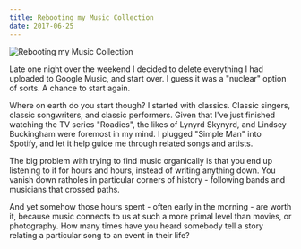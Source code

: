 ```yaml
---
title: Rebooting my Music Collection
date: 2017-06-25
---
```


![Rebooting my Music Collection](https://source.unsplash.com/y7GlIdTUOvo/1600x900)

Late one night over the weekend I decided to delete everything I had uploaded to Google Music, and start over. I guess it was a "nuclear" option of sorts. A chance to start again.

Where on earth do you start though? I started with classics. Classic singers, classic songwriters, and classic performers. Given that I've just finished watching the TV series "Roadies", the likes of Lynyrd Skynyrd, and Lindsey Buckingham were foremost in my mind. I plugged "Simple Man" into Spotify, and let it help guide me through related songs and artists.

The big problem with trying to find music organically is that you end up listening to it for hours and hours, instead of writing anything down. You vanish down ratholes in particular corners of history - following bands and musicians that crossed paths.

And yet somehow those hours spent - often early in the morning - are worth it, because music connects to us at such a more primal level than movies, or photography. How many times have you heard somebody tell a story relating a particular song to an event in their life?